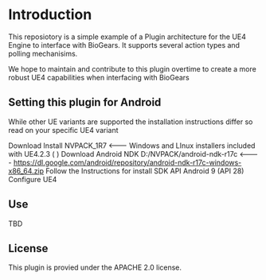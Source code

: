 # Introduction
This reposiotory is a simple example of a Plugin architecture for the UE4 Engine to interface with BioGears.  It supports several action types and polling mechanisims. 

We hope to maintain and contribute to this plugin overtime to create a more robust UE4 capabilities when interfacing with BioGears

## Setting this plugin for Android
While other UE variants are supported the installation instructions differ so read on your specific UE4 variant


Download Install NVPACK_1R7 <--- Windows and LInux installers included with UE4.2.3 ( )
Download Android NDK D:/NVPACK/android-ndk-r17c <---- https://dl.google.com/android/repository/android-ndk-r17c-windows-x86_64.zip
Follow the Instructions for install SDK API Android 9 (API 28)
Configure UE4 
## Use
TBD

## License
This plugin is provied under the APACHE 2.0 license.

